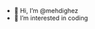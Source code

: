 - 👋 Hi, I’m @mehdighez
- 👀 I’m interested in coding



<!---
mehdighez/mehdighez is a ✨ special ✨ repository because its `README.md` (this file) appears on your GitHub profile.
You can click the Preview link to take a look at your changes.
--->
